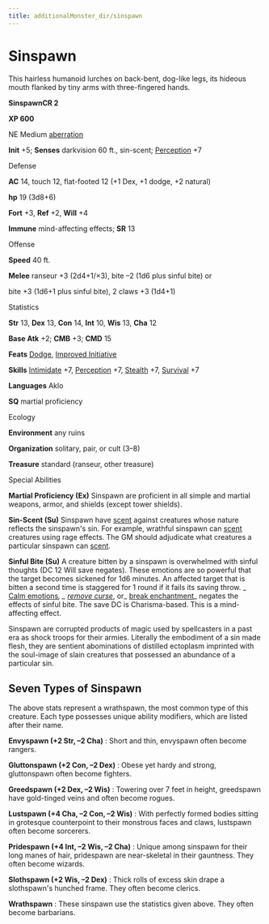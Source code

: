 ```yaml
---
title: additionalMonster_dir/sinspawn
---
```

# Sinspawn

This hairless humanoid lurches on back-bent, dog-like legs, its hideous mouth flanked by tiny arms with three-fingered hands.

**SinspawnCR 2**

**XP 600**

NE Medium [aberration](monsters/creatureTypes#_aberration)

**Init** +5; **Senses** darkvision 60 ft., sin-scent; [Perception](additionalMonster_dir/../skill_dir/perception#_perception) +7

Defense

**AC** 14, touch 12, flat-footed 12 (+1 Dex, +1 dodge, +2 natural)

**hp** 19 (3d8+6)

**Fort** +3, **Ref** +2, **Will** +4

**Immune** mind-affecting effects; **SR** 13

Offense

**Speed** 40 ft.

**Melee** ranseur +3 (2d4+1/×3), bite –2 (1d6 plus sinful bite) or

bite +3 (1d6+1 plus sinful bite), 2 claws +3 (1d4+1)

Statistics

**Str** 13, **Dex** 13, **Con** 14, **Int** 10, **Wis** 13, **Cha** 12

**Base Atk** +2; **CMB** +3; **CMD** 15

**Feats** [Dodge](additionalMonster_dir/../feats#_dodge), [Improved Initiative](additionalMonster_dir/../feats#_improved-initiative)

**Skills** [Intimidate](additionalMonster_dir/../skill_dir/intimidate#_intimidate) +7, [Perception](additionalMonsters/../skill_dir/perception#_perception) +7, [Stealth](additionalMonsters/../skill_dir/stealth#_stealth) +7, [Survival](additionalMonsters/../skill_dir/survival#_survival) +7

**Languages** Aklo

**SQ** martial proficiency

Ecology

**Environment** any ruins

**Organization** solitary, pair, or cult (3–8)

**Treasure** standard (ranseur, other treasure)

Special Abilities

**Martial Proficiency (Ex)** Sinspawn are proficient in all simple and martial weapons, armor, and shields (except tower shields).

**Sin-Scent (Su)** Sinspawn have [scent](monsters/universalMonsterRules#_scent) against creatures whose nature reflects the sinspawn's sin. For example, wrathful sinspawn can [scent](monster_dir/universalMonsterRules#_scent) creatures using rage effects. The GM should adjudicate what creatures a particular sinspawn can [scent](monsters/universalMonsterRules#_scent).

**Sinful Bite (Su)** A creature bitten by a sinspawn is overwhelmed with sinful thoughts (DC 12 Will save negates). These emotions are so powerful that the target becomes sickened for 1d6 minutes. An affected target that is bitten a second time is staggered for 1 round if it fails its saving throw. _ [Calm emotions](additionalMonster_dir/../spell_dir/calmEmotions#_calm-emotions)_, _ [remove curse](additionalMonsters/../spell_dir/removeCurse#_remove-curse)_, or_ [break enchantment](additionalMonsters/../spell_dir/breakEnchantment#_break-enchantment)_ negates the effects of sinful bite. The save DC is Charisma-based. This is a mind-affecting effect.

Sinspawn are corrupted products of magic used by spellcasters in a past era as shock troops for their armies. Literally the embodiment of a sin made flesh, they are sentient abominations of distilled ectoplasm imprinted with the soul-image of slain creatures that possessed an abundance of a particular sin.

## Seven Types of Sinspawn

The above stats represent a wrathspawn, the most common type of this creature. Each type possesses unique ability modifiers, which are listed after their name.

**Envyspawn (+2 Str, –2 Cha)** : Short and thin, envyspawn often become rangers.

**Gluttonspawn (+2 Con, –2 Dex)** : Obese yet hardy and strong, gluttonspawn often become fighters.

**Greedspawn (+2 Dex, –2 Wis)** : Towering over 7 feet in height, greedspawn have gold-tinged veins and often become rogues.

**Lustspawn (+4 Cha, –2 Con, –2 Wis)** : With perfectly formed bodies sitting in grotesque counterpoint to their monstrous faces and claws, lustspawn often become sorcerers.

**Pridespawn (+4 Int, –2 Wis, –2 Cha)** : Unique among sinspawn for their long manes of hair, pridespawn are near-skeletal in their gauntness. They often become wizards.

**Slothspawn (+2 Wis, –2 Dex)** : Thick rolls of excess skin drape a slothspawn's hunched frame. They often become clerics.

**Wrathspawn** : These sinspawn use the statistics given above. They often become barbarians.


